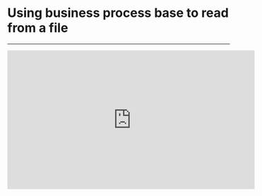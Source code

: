 ﻿# Using business process base to read from a file

---
<iframe width="560" height="315" src="https://www.youtube.com/embed/K1VgzIfkjMY?list=PL1DEQjXG2xnKej4YA8DnDOiHiYO3du-FT" frameborder="0" allowfullscreen></iframe>